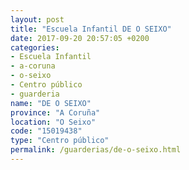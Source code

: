 ```yaml
---
layout: post
title: "Escuela Infantil DE O SEIXO"
date: 2017-09-20 20:57:05 +0200
categories:
- Escuela Infantil
- a-coruna
- o-seixo
- Centro público
- guarderia
name: "DE O SEIXO"
province: "A Coruña"
location: "O Seixo"
code: "15019438"
type: "Centro público"
permalink: /guarderias/de-o-seixo.html
---
```

